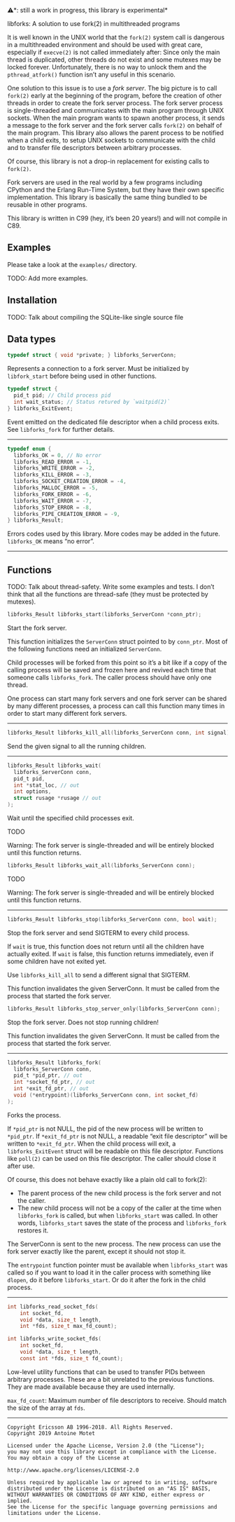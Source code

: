 <!-- AUTOMATICALLY GENERATED DO NOT EDIT -->

⚠️*: still a work in progress, this library is experimental*

libforks: A solution to use fork(2) in multithreaded programs

It is well known in the UNIX world that the `fork(2)` system
call is dangerous in a multithreaded environment and should be
used with great care, especially if `execve(2)` is not called
immediately after: Since only the main thread is duplicated,
other threads do not exist and some mutexes may be locked
forever. Unfortunately, there is no way to unlock them and the
`pthread_atfork()` function isn’t any useful in this scenario.

One solution to this issue is to use a _fork server_. The big
picture is to call `fork(2)` early at the beginning of the
program, before the creation of other threads in order to create
the fork server process. The fork server process is
single-threaded and communicates with the main program through
UNIX sockets. When the main program wants to spawn another
process, it sends a message to the fork server and the fork server
calls `fork(2)` on behalf of the main program. This library also
allows the parent process to be notified when a child exits, to
setup UNIX sockets to communicate with the child and to transfer
file descriptors between arbitrary processes.

Of course, this library is not a drop-in replacement for existing
calls to `fork(2)`.

Fork servers are used in the real world by a few programs including
CPython and the Erlang Run-Time System, but they have their own
specific implementation. This library is basically the same thing
bundled to be reusable in other programs.

This library is written in C99 (hey, it’s been 20 years!) and
will not compile in C89.

## Examples

Please take a look at the `examples/` directory.

TODO: Add more examples.

## Installation

TODO: Talk about compiling the SQLite-like single source file

## Data types

```c
typedef struct { void *private; } libforks_ServerConn;
```

Represents a connection to a fork server. Must be initialized
by `libfork_start` before being used in other functions.

```c
typedef struct {
  pid_t pid; // Child process pid
  int wait_status; // Status retured by `waitpid(2)`
} libforks_ExitEvent;
```

Event emitted on the dedicated file descriptor when a child
process exits. See `libforks_fork` for further details.

-----

```c
typedef enum {
  libforks_OK = 0, // No error
  libforks_READ_ERROR = -1,
  libforks_WRITE_ERROR = -2,
  libforks_KILL_ERROR = -3,
  libforks_SOCKET_CREATION_ERROR = -4,
  libforks_MALLOC_ERROR = -5,
  libforks_FORK_ERROR = -6,
  libforks_WAIT_ERROR = -7,
  libforks_STOP_ERROR = -8,
  libforks_PIPE_CREATION_ERROR = -9,
} libforks_Result;
```

Errors codes used by this library. More codes may be added in
the future. `libforks_OK` means “no error”.

-----

## Functions

TODO: Talk about thread-safety. Write some examples and tests. I
don’t think that all the functions are thread-safe (they must be
protected by mutexes).

```c
libforks_Result libforks_start(libforks_ServerConn *conn_ptr);
```

Start the fork server.

This function initializes the `ServerConn` struct pointed to by
`conn_ptr`. Most of the following functions need an initialized
`ServerConn`.

Child processes will be forked from this point so it’s a bit like
if a copy of the calling process will be saved and frozen here
and revived each time that someone calls `libforks_fork`. The caller
process should have only one thread.

One process can start many fork servers and one fork server
can be shared by many different processes, a process can call
this function many times in order to start many different
fork servers.

-----

```c
libforks_Result libforks_kill_all(libforks_ServerConn conn, int signal);
```

Send the given signal to all the running children.

-----

```c
libforks_Result libforks_wait(
  libforks_ServerConn conn,
  pid_t pid,
  int *stat_loc, // out
  int options,
  struct rusage *rusage // out
);
```

Wait until the specified child processes exit.

TODO

Warning: The fork server is single-threaded and will be entirely
blocked until this function returns.

```c
libforks_Result libforks_wait_all(libforks_ServerConn conn);
```

TODO

Warning: The fork server is single-threaded and will be entirely
blocked until this function returns.

-----

```c
libforks_Result libforks_stop(libforks_ServerConn conn, bool wait);
```

Stop the fork server and send SIGTERM to every child process.

If `wait` is true, this function does not return until all the
children have actually exited. If `wait` is false, this function
returns immediately, even if some children have not exited yet.

Use `libforks_kill_all` to send a different signal that SIGTERM.

This function invalidates the given ServerConn. It must be called
from the process that started the fork server.

```c
libforks_Result libforks_stop_server_only(libforks_ServerConn conn);
```

Stop the fork server. Does not stop running children!

This function invalidates the given ServerConn. It must be called
from the process that started the fork server.

-----

```c
libforks_Result libforks_fork(
  libforks_ServerConn conn,
  pid_t *pid_ptr, // out
  int *socket_fd_ptr, // out
  int *exit_fd_ptr, // out
  void (*entrypoint)(libforks_ServerConn conn, int socket_fd)
);
```

Forks the process.

If `*pid_ptr` is not NULL, the pid of the new process will be
written to `*pid_ptr`.
If `*exit_fd_ptr` is not NULL, a readable “exit file descriptor”
will be written to `*exit_fd_ptr`. When the child process will
exit, a `libforks_ExitEvent` struct will be readable on this file
descriptor. Functions like `poll(2)` can be used on this file
descriptor. The caller should close it after use.

Of course, this does not behave exactly like a plain old call
to fork(2):
- The parent process of the new child process is the fork server
and not the caller.
- The new child process will not be a copy of the caller at
the time when `libforks_fork` is called, but when `libforks_start`
was called. In other words, `libforks_start` saves the state of
the process and `libforks_fork` restores it.

The ServerConn is sent to the new process. The new process can
use the fork server exactly like the parent, except it should not stop it.

The `entrypoint` function pointer must be available when `libforks_start`
was called so if you want to load it in the caller process with something
like `dlopen`, do it before `libforks_start`. Or do it after the fork
in the child process.

-----

```c
int libforks_read_socket_fds(
    int socket_fd,
    void *data, size_t length,
    int *fds, size_t max_fd_count);

int libforks_write_socket_fds(
    int socket_fd,
    void *data, size_t length,
    const int *fds, size_t fd_count);
```

Low-level utility functions that can be used to transfer PIDs between
arbitrary processes. These are a bit unrelated to the previous
functions. They are made available because they are used internally.

`max_fd_count`: Maximum number of file descriptors to receive. Should
match the size of the array at `fds`.

-----

```
Copyright Ericsson AB 1996-2018. All Rights Reserved.
Copyright 2019 Antoine Motet

Licensed under the Apache License, Version 2.0 (the "License");
you may not use this library except in compliance with the License.
You may obtain a copy of the License at

http://www.apache.org/licenses/LICENSE-2.0

Unless required by applicable law or agreed to in writing, software
distributed under the License is distributed on an "AS IS" BASIS,
WITHOUT WARRANTIES OR CONDITIONS OF ANY KIND, either express or implied.
See the License for the specific language governing permissions and
limitations under the License.
```

